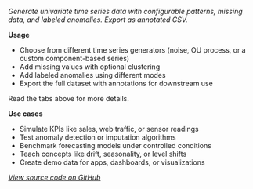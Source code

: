*Generate univariate time series data with configurable patterns, missing data, and labeled anomalies. Export as annotated CSV.*

**Usage**
- Choose from different time series generators (noise, OU process, or a custom component-based series)
- Add missing values with optional clustering
- Add labeled anomalies using different modes
- Export the full dataset with annotations for downstream use

Read the tabs above for more details.

**Use cases**
- Simulate KPIs like sales, web traffic, or sensor readings
- Test anomaly detection or imputation algorithms
- Benchmark forecasting models under controlled conditions
- Teach concepts like drift, seasonality, or level shifts
- Create demo data for apps, dashboards, or visualizations

*[View source code on GitHub](https://github.com/dbolotov/time_series_generator)*
